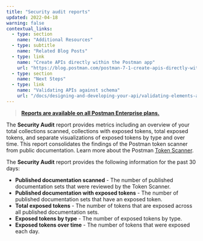 ```yaml
---
title: "Security audit reports"
updated: 2022-04-18
warning: false
contextual_links:
  - type: section
    name: "Additional Resources"
  - type: subtitle
    name: "Related Blog Posts"
  - type: link
    name: "Create APIs directly within the Postman app"
    url: "https://blog.postman.com/postman-7-1-create-apis-directly-within-the-postman-app/"
  - type: section
    name: "Next Steps"
  - type: link
    name: "Validating APIs against schema"
    url: "/docs/designing-and-developing-your-api/validating-elements-against-schema/"
---
```


> [__Reports are available on all Postman Enterprise plans.__](https://www.postman.com/pricing)

The __Security Audit__ report provides metrics including an overview of your total collections scanned, collections with exposed tokens, total exposed tokens, and separate visualizations of exposed tokens by type and over time. This report consolidates the findings of the Postman token scanner from public documentation. Learn more about the Postman [Token Scanner](/docs/api-security/token-scanner/).

The **Security Audit** report provides the following information for the past 30 days:

* __Published documentation scanned__ - The number of published documentation sets that were reviewed by the Token Scanner.
* __Published documentation with exposed tokens__ - The number of published documentation sets that have an exposed token.
* __Total exposed tokens__ - The number of tokens that are exposed across all published documentation sets.
* __Exposed tokens by type__ - The number of exposed tokens by type.
* __Exposed tokens over time__ - The number of tokens that were exposed each day.
